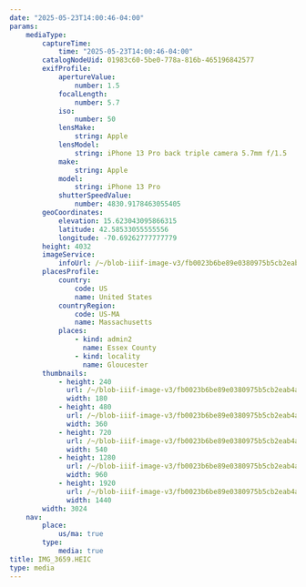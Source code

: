 ```yaml
---
date: "2025-05-23T14:00:46-04:00"
params:
    mediaType:
        captureTime:
            time: "2025-05-23T14:00:46-04:00"
        catalogNodeUid: 01983c60-5be0-778a-816b-465196842577
        exifProfile:
            apertureValue:
                number: 1.5
            focalLength:
                number: 5.7
            iso:
                number: 50
            lensMake:
                string: Apple
            lensModel:
                string: iPhone 13 Pro back triple camera 5.7mm f/1.5
            make:
                string: Apple
            model:
                string: iPhone 13 Pro
            shutterSpeedValue:
                number: 4830.9178463055405
        geoCoordinates:
            elevation: 15.623043095866315
            latitude: 42.58533055555556
            longitude: -70.69262777777779
        height: 4032
        imageService:
            infoUrl: /~/blob-iiif-image-v3/fb0023b6be89e0380975b5cb2eab4a60f0536018a3dbf5d3baf4233d633f8c06/info.json
        placesProfile:
            country:
                code: US
                name: United States
            countryRegion:
                code: US-MA
                name: Massachusetts
            places:
                - kind: admin2
                  name: Essex County
                - kind: locality
                  name: Gloucester
        thumbnails:
            - height: 240
              url: /~/blob-iiif-image-v3/fb0023b6be89e0380975b5cb2eab4a60f0536018a3dbf5d3baf4233d633f8c06/full/180%2C240/0/default.jpg
              width: 180
            - height: 480
              url: /~/blob-iiif-image-v3/fb0023b6be89e0380975b5cb2eab4a60f0536018a3dbf5d3baf4233d633f8c06/full/360%2C480/0/default.jpg
              width: 360
            - height: 720
              url: /~/blob-iiif-image-v3/fb0023b6be89e0380975b5cb2eab4a60f0536018a3dbf5d3baf4233d633f8c06/full/540%2C720/0/default.jpg
              width: 540
            - height: 1280
              url: /~/blob-iiif-image-v3/fb0023b6be89e0380975b5cb2eab4a60f0536018a3dbf5d3baf4233d633f8c06/full/960%2C1280/0/default.jpg
              width: 960
            - height: 1920
              url: /~/blob-iiif-image-v3/fb0023b6be89e0380975b5cb2eab4a60f0536018a3dbf5d3baf4233d633f8c06/full/1440%2C1920/0/default.jpg
              width: 1440
        width: 3024
    nav:
        place:
            us/ma: true
        type:
            media: true
title: IMG_3659.HEIC
type: media
---
```

